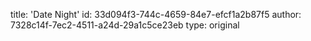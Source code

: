 title: 'Date Night'
id: 33d094f3-744c-4659-84e7-efcf1a2b87f5
author: 7328c14f-7ec2-4511-a24d-29a1c5ce23eb
type: original
